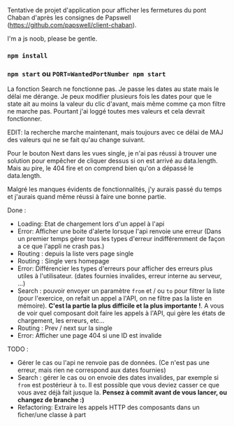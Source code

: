 Tentative de projet d'application pour afficher les fermetures du pont Chaban d'après les consignes de Papswell (https://github.com/papswell/client-chaban).

I'm a js noob, please be gentle.

### `npm install`

### `npm start` ou `PORT=WantedPortNumber npm start`

La fonction Search ne fonctionne pas. Je passe les dates au state mais le délai me dérange. Je peux modifier plusieurs fois les dates pour que le state ait au moins la valeur du clic d'avant, mais même comme ça mon filtre ne marche pas. Pourtant j'ai loggé toutes mes valeurs et cela devrait fonctionner.

EDIT: la recherche marche maintenant, mais toujours avec ce délai de MAJ des valeurs qui ne se fait qu'au change suivant.

Pour le bouton Next dans les vues single, je n'ai pas réussi à trouver une solution pour empêcher de cliquer dessus si on est arrivé au data.length. Mais au pire, le 404 fire et on comprend bien qu'on a dépassé le data.length.

Malgré les manques évidents de fonctionnalités, j'y aurais passé du temps et j'aurais quand même réussi à faire une bonne partie.

Done :
- Loading: Etat de chargement lors d'un appel à l'api
- Error: Afficher une boite d'alerte lorsque l'api renvoie une erreur (Dans un premier temps gérer tous les types d'erreur indifféremment de façon  a ce que l'appli ne crash pas.)
- Routing : depuis la liste vers page single
- Routing : Single vers homepage
- Error: Différencier les types d'erreurs pour afficher des erreurs plus utiles à l'utilisateur. (dates fournies invalides, erreur interne au serveur, ...)
- Search : pouvoir envoyer un paramètre `from` et / ou `to` pour filtrer la liste (pour l'exercice, on refait un appel a l'API, on ne filtre pas la liste en mémoire). __C'est la partie la plus difficile et la plus importante !__. A vous de voir quel composant doit faire les appels à l'API, qui gère les états de chargement, les erreurs, etc...
- Routing : Prev / next sur la single
- Error: Afficher une page 404 si une ID est invalide

TODO :
- Gérer le cas ou l'api ne renvoie pas de données. (Ce n'est pas une erreur, mais rien ne correspond aux dates fournies)
- Search : gérer le cas ou on envoie des dates invalides, par exemple si `from` est postérieur à `to`. Il est possible que vous deviez casser ce que vous avez déjà fait jusque la. __Pensez à commit avant de vous lancer, ou changez de branche :)__
- Refactoring: Extraire les appels HTTP des composants dans un ficher/une classe à part